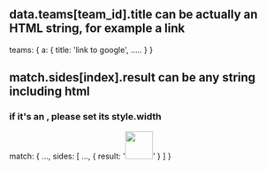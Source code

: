## data.teams[team_id].title can be actually an HTML string, for example a link

teams: {
        a: {
            title: '<a href="http://google.com" style="text-decoration: none">link to google</a>',
            .....
        }
}



## match.sides[index].result can be any string including html
### if it's an <img>, please set its style.width

match: {
    ...,
    sides: [
        ...,
        { result: '<img src="/champion.jpg" style="width: 50px;" />' }
    ]
}